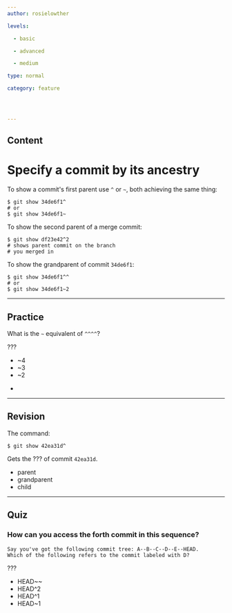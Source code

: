 ```yaml
---
author: rosielowther

levels:

  - basic

  - advanced

  - medium

type: normal

category: feature




---
```

## Content
# Specify a commit by its ancestry

To show a commit's first parent use `^` or `~`, both achieving the same thing:
```
$ git show 34de6f1^
# or
$ git show 34de6f1~
```

To show the second parent of a merge commit:
```
$ git show df23e42^2
# shows parent commit on the branch
# you merged in
```
To show the grandparent of commit `34de6f1`:
```
$ git show 34de6f1^^
# or
$ git show 34de6f1~2
```

---
## Practice

What is the `~` equivalent of `^^^^`?

???

* ~4
* ~3
* ~2
* ~~~~

---
## Revision

The command:
```
$ git show 42ea31d^
```
Gets the ??? of commit `42ea31d`.

* parent
* grandparent
* child

---
## Quiz
### How can you access the forth commit in this sequence?
```
Say you've got the following commit tree: A--B--C--D--E--HEAD.
Which of the following refers to the commit labeled with D?
```

???

* HEAD~~
* HEAD^2
* HEAD^1
* HEAD~1

